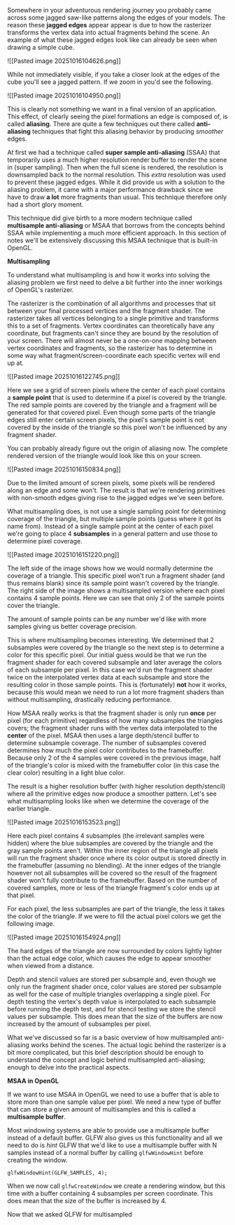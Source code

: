 
Somewhere in your adventurous rendering journey you probably came across some jagged saw-like patterns along the edges of your models. The reason these **jagged edges** appear appear is due to how the rasterizer transforms the vertex data into actual fragments behind the scene. An example of what these jagged edges look like can already be seen when drawing a simple cube. 

![[Pasted image 20251016104626.png]]

While not immediately visible, if you take a closer look at the edges of the cube you'll see a jagged pattern. If we zoom in you'd see the following.

![[Pasted image 20251016104950.png]]

This is clearly not something we want in a final version of an application. This effect, of clearly seeing the pixel formations an edge is composed of, is called **aliasing**. There are quite a few techniques out there called **anti-aliasing** techniques that fight this aliasing behavior by producing *smoother* edges. 

At first we had a technique called **super sample anti-aliasing** (SSAA) that temporarily uses a much higher resolution render buffer to render the scene in (super sampling). Then when the full scene is rendered, the resolution is downsampled back to the normal resolution. This *extra* resolution was used to prevent these jagged edges. While it did provide us with a solution to the aliasing problem, it came with a major performance drawback since we have to draw **a lot** more fragments than usual. This technique therefore only had a short glory moment. 

This technique did give birth to a more modern technique called **multisample anti-aliasing** or MSAA that borrows from the concepts behind SSAA while implementing a much more efficient approach. In this section of notes we'll be extensively discussing this MSAA technique that is built-in OpenGL. 

**Multisampling**

To understand what multisampling is and how it works into solving the aliasing problem we first need to delve a bit further into the inner workings of OpenGL's rasterizer. 

The rasterizer is the combination of all algorithms and processes that sit between your final processed vertices and the fragment shader. The rasterizer takes all vertices belonging to a single primitive and transforms this to a set of fragments. Vertex coordinates can theoretically have any coordinate, but fragments can't since they are bound by the resolution of your screen. There will almost never be a one-on-one mapping between vertex coordinates and fragments, so the rasterizer has to determine in some way what fragment/screen-coordinate each specific vertex will end up at. 

![[Pasted image 20251016122745.png]]

Here we see a grid of screen pixels where the center of each pixel contains a **sample point** that is used to determine if a pixel is covered by the triangle. The red sample points are covered by the triangle and a fragment will be generated for that covered pixel. Even though some parts of the triangle edges still enter certain screen pixels, the pixel's sample point is not covered by the inside of the triangle so this pixel won't be influenced by any fragment shader. 

You can probably already figure out the origin of aliasing now. The complete rendered version of the triangle would look like this on your screen. 

![[Pasted image 20251016150834.png]]

Due to the limited amount of screen pixels, some pixels will be rendered along an edge and some won't. The result is that we're rendering primitives with non-smooth edges giving rise to the jagged edges we've seen before. 

What multisampling does, is not use a single sampling point for determining coverage of the triangle, but multiple sample points (guess where it got its name from). Instead of a single sample point at the center of each pixel we're going to place 4 **subsamples** in a general pattern and use those to determine pixel coverage. 

![[Pasted image 20251016151220.png]]

The left side of the image shows how we would normally determine the coverage of a triangle. This specific pixel won't run a fragment shader (and thus remains blank) since its sample point wasn't covered by the triangle. The right side of the image shows a multisampled version where each pixel contains 4 sample points. Here we can see that only 2 of the sample points cover the triangle. 

The amount of sample points can be any number we'd like with more samples giving us better coverage precision. 

This is where multisampling becomes interesting. We determined that 2 subsamples were covered by the triangle so the next step is to determine a color for this specific pixel. Our initial guess would be that we run the fragment shader for each covered subsample and later average the colors of each subsample per pixel. In this case we'd run the fragment shader twice on the interpolated vertex data at each subsample and store the resulting color in those sample points. This is (fortunately) **not** how it works, because this would mean we need to run a lot more fragment shaders than without multisampling, drastically reducing performance. 

How MSAA really works is that the fragment shader is only run **once** per pixel (for each primitive) regardless of how many subsamples the triangles covers; the fragment shader runs with the vertex data interpolated to the **center** of the pixel. MSAA then uses a large depth/stencil buffer to determine subsample coverage. The number of subsamples covered determines how much the pixel color contributes to the framebuffer. Because only 2 of the 4 samples were covered in the previous image, half of the triangle's color is mixed with the framebuffer color (in this case the clear color) resulting in a light blue color. 

The result is a higher resolution buffer (with higher resolution depth/stencil) where all the primitive edges now produce a smoother pattern. Let's see what multisampling looks like when we determine the coverage of the earlier triangle. 

![[Pasted image 20251016153523.png]]

Here each pixel contains 4 subsamples (the irrelevant samples were hidden) where the blue subsamples are covered by the triangle and the gray sample points aren't. Within the inner region of the triangle all pixels will run the fragment shader once where its color output is stored directly in the framebuffer (assuming no blending). At the inner edges of the triangle however not all subsamples will be covered so the result of the fragment shader won't fully contribute to the framebuffer. Based on the number of covered samples, more or less of the triangle fragment's color ends up at that pixel. 

For each pixel, the less subsamples are part of the triangle, the less it takes the color of the triangle. If we were to fill the actual pixel colors we get the following image. 

![[Pasted image 20251016154924.png]]

The hard edges of the triangle are now surrounded by colors lightly lighter than the actual edge color, which causes the edge to appear smoother when viewed from a distance. 

Depth and stencil values are stored per subsample and, even though we only run the fragment shader once, color values are stored per subsample as well for the case of multiple triangles overlapping a single pixel. For depth testing the vertex's depth value is interpolated to each subsample before running the depth test, and for stencil testing we store the stencil values per subsample. This does mean that the size of the buffers are now increased by the amount of subsamples per pixel. 

What we've discussed so far is a basic overview of how multisampled anti-aliasing works behind the scenes. The actual logic behind the rasterizer is a bit more complicated, but this brief description should be enough to understand the concept and logic behind multisampled anti-aliasing; enough to delve into the practical aspects.

**MSAA in OpenGL**

If we want to use MSAA in OpenGL we need to use a buffer that is able to store more than one sample value per pixel. We need a new type of buffer that can store a given amount of multisamples and this is called a **multisample buffer**. 

Most windowing systems are able to provide use a multisample buffer instead of a default buffer. GLFW also gives us this functionality and all we need to do is *hint* GLFW that we'd like to use a multisample buffer with N samples instead of a normal buffer by calling `glfwWindowHint` before creating the window. 

`glfwWindowHint(GLFW_SAMPLES, 4);`

When we now call `glfwCreateWindow` we create a rendering window, but this time with a buffer containing 4 subsamples per screen coordinate. This does mean that the size of the buffer is increased by 4. 

Now that we asked GLFW for multisampled 